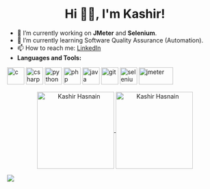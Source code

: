 <h1 align="center"> Hi 👋🏽, I'm Kashir!</h1>



- 🔭 I’m currently working on **JMeter** and **Selenium**.
- 🌱 I’m currently learning Software Quality Assurance (Automation).
- 📫 How to reach me: <a href = "https://www.linkedin.com/in/kashirdotcom/">LinkedIn</a>
- **Languages and Tools:**
 <p align="left">
 
 
 <img src="https://icongr.am/devicon/c-original.svg?size=128&color=currentColor" alt="c" width="40" height="40"/>
 <img src="https://icongr.am/devicon/csharp-original.svg?size=128&color=currentColor" alt="csharp" width="40" height="40"/>
 <img src="https://icongr.am/devicon/python-original.svg?size=128&color=currentColor" alt="python" width="40" height="40"/>
 <img src="https://icongr.am/devicon/php-original.svg?size=128&color=currentColor" alt="php" width="40" height="40"/>
 <img src="https://icongr.am/devicon/java-original.svg?size=128&color=currentColor" alt="java" width="40" height="40"/>

 
 <img src="https://icongr.am/devicon/git-original.svg?size=128&color=currentColor" alt="git" width="40" height="40"/>
 <img src="https://raw.githubusercontent.com/detain/svg-logos/780f25886640cef088af994181646db2f6b1a3f8/svg/selenium-logo.svg" alt="selenium" width="40" height="40"/>
 <img src="https://user-images.githubusercontent.com/75911392/182019236-6a5fba18-f791-4a17-a737-e407ae54f131.png" alt="jmeter" width="80" height="40"/>
</p>


<p align="center">
	<a href="https://github.com/Kashirdotcom">
		  <img height="180em" align="center" src="https://github-readme-stats.vercel.app/api?username=Kashirdotcom&show_icons=true&locale=en&theme=dark&include_all_commits=true&count_private=true" alt="Kashir Hasnain"/>
		  <img height="180em" align="center" src="https://github-readme-stats.vercel.app/api/top-langs?username=kashirdotcom&show_icons=true&locale=en&layout=compact&langs_count=8&theme=dark" alt="Kashir Hasnain"/>
	</a>
</p>

</p>


  







![](https://visitor-badge.glitch.me/badge?page_id=kashirdotcom.kashirdotcom)










                                                 
                                                                      



